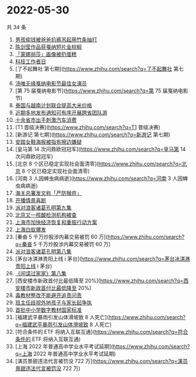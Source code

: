 # 2022-05-30

共 34 条

<!-- BEGIN -->
<!-- 最后更新时间 Mon May 30 2022 19:03:29 GMT+0800 (China Standard Time) -->

1. [男孩偷钱被爸爸扒裤吊起用竹条抽打](https://www.zhihu.com/search?q=男孩偷钱被爸爸扒裤吊起用竹条抽打)
1. [陈剑莹作品获戛纳短片金棕榈](https://www.zhihu.com/search?q=陈剑莹作品获戛纳短片金棕榈)
1. [「蒙娜丽莎」画像被扔蛋糕](https://www.zhihu.com/search?q=「蒙娜丽莎」画像被扔蛋糕)
1. [科技工作者日](https://www.zhihu.com/search?q=科技工作者日)
1. [了不起舞社 第七期](https://www.zhihu.com/search?q=了不起舞社 第七期)
1. [汤唯无缘戛纳电影节最佳女演员](https://www.zhihu.com/search?q=汤唯无缘戛纳电影节最佳女演员)
1. [第 75 届戛纳电影节](https://www.zhihu.com/search?q=第 75 届戛纳电影节)
1. [泰国与越南计划联合提高大米价格](https://www.zhihu.com/search?q=泰国与越南计划联合提高大米价格)
1. [近期多地发布通知可有序开展跨省团队游](https://www.zhihu.com/search?q=近期多地发布通知可有序开展跨省团队游)
1. [十余省市出手刺激汽车消费](https://www.zhihu.com/search?q=十余省市出手刺激汽车消费)
1. [T1 晋级决赛](https://www.zhihu.com/search?q=T1 晋级决赛)
1. [新游记 第七期](https://www.zhihu.com/search?q=新游记 第七期)
1. [安踏女鞋海报被指有擦边嫌疑](https://www.zhihu.com/search?q=安踏女鞋海报被指有擦边嫌疑)
1. [皇马第 14 次问鼎欧冠冠军](https://www.zhihu.com/search?q=皇马第 14 次问鼎欧冠冠军)
1. [北京 8 个区已稳定实现社会面清零](https://www.zhihu.com/search?q=北京 8 个区已稳定实现社会面清零)
1. [河南 3 人因蜱虫病病逝](https://www.zhihu.com/search?q=河南 3 人因蜱虫病病逝)
1. [海关总署发文称「严防猴痘」](https://www.zhihu.com/search?q=海关总署发文称「严防猴痘」)
1. [开播情景喜剧](https://www.zhihu.com/search?q=开播情景喜剧)
1. [派对浪客诸葛孔明第九集](https://www.zhihu.com/search?q=派对浪客诸葛孔明第九集)
1. [北京又一核酸检测机构被查](https://www.zhihu.com/search?q=北京又一核酸检测机构被查)
1. [上海市加快经济恢复和重振行动方案](https://www.zhihu.com/search?q=上海市加快经济恢复和重振行动方案)
1. [上海白蚁爆发](https://www.zhihu.com/search?q=上海白蚁爆发)
1. [秦奋 5 千万炒股涉内幕交易被罚 60 万](https://www.zhihu.com/search?q=秦奋 5 千万炒股涉内幕交易被罚 60 万)
1. [派对浪客诸葛孔明第八集](https://www.zhihu.com/search?q=派对浪客诸葛孔明第八集)
1. [茅台冰淇淋贵阳上线 i 茅台](https://www.zhihu.com/search?q=茅台冰淇淋贵阳上线 i 茅台)
1. [《间谍过家家》第八集](https://www.zhihu.com/search?q=《间谍过家家》第八集)
1. [西安楼市新政首付比最低降至 20%](https://www.zhihu.com/search?q=西安楼市新政首付比最低降至 20%)
1. [毒教材整改不能避开追责问责](https://www.zhihu.com/search?q=毒教材整改不能避开追责问责)
1. [班主任歧视外地孩子与家长起争执](https://www.zhihu.com/search?q=班主任歧视外地孩子与家长起争执)
1. [首批中小学数字教材国家标准](https://www.zhihu.com/search?q=首批中小学数字教材国家标准)
1. [福建武平暴雨引发山体滑坡致 8 人死亡](https://www.zhihu.com/search?q=福建武平暴雨引发山体滑坡致 8 人死亡)
1. [符合条件的 ETF 将纳入互联互通](https://www.zhihu.com/search?q=符合条件的 ETF 将纳入互联互通)
1. [上海 2022 年普通高中学业水平考试延期](https://www.zhihu.com/search?q=上海 2022 年普通高中学业水平考试延期)
1. [演员景甜违法代言被罚没 722 万](https://www.zhihu.com/search?q=演员景甜违法代言被罚没 722 万)

<!-- END -->
